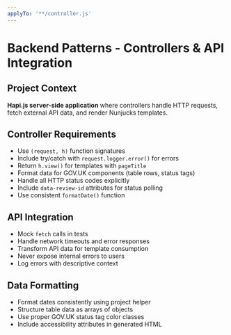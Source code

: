 ```yaml
---
applyTo: '**/controller.js'
---
```


# Backend Patterns - Controllers & API Integration

## Project Context

**Hapi.js server-side application** where controllers handle HTTP requests, fetch external API data, and render Nunjucks templates.

## Controller Requirements

- Use `(request, h)` function signatures
- Include try/catch with `request.logger.error()` for errors
- Return `h.view()` for templates with `pageTitle`
- Format data for GOV.UK components (table rows, status tags)
- Handle all HTTP status codes explicitly
- Include `data-review-id` attributes for status polling
- Use consistent `formatDate()` function

## API Integration

- Mock `fetch` calls in tests
- Handle network timeouts and error responses
- Transform API data for template consumption
- Never expose internal errors to users
- Log errors with descriptive context

## Data Formatting

- Format dates consistently using project helper
- Structure table data as arrays of objects
- Use proper GOV.UK status tag color classes
- Include accessibility attributes in generated HTML
